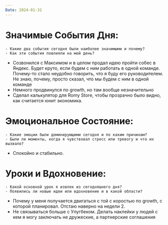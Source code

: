 ```yaml
---
Date: 2024-01-31
---
```



# **Значимые События Дня:**
```
- Какие два события сегодня были наиболее значимыми и почему?
- Как эти события повлияли на мой день?
```

- Созвонился с Максимом и в целом продал идею пройти собес в Яндекс. Будет круто, если будем с ним работать в одной команде. Почему-то стало неудобно говорить, что я буду его руководителем. Не знаю, почему, просто сказал, что мы будем с ним в одной команде
- Немного продвинулся по growth, но там вообще незначительно
- Сделал калькулятор для Romy Store, чтобы прозрачно было видно, как считается юнит экономика. 

#  **Эмоциональное Состояние:**
```
- Какие эмоции были доминирующими сегодня и по каким причинам?
- Были ли моменты, когда я чувствовал стресс или тревогу и что их вызвало?
```

- Спокойно и стабильно. 

# Уроки и Вдохновение:
```
- Какой основной урок я извлек из сегодняшнего дня?
- Появились ли новые идеи или вдохновение и в какой области?
```

- Почему у меня получается двигаться с той с коростью по growth, с которой планировал. Отстаю наверно на недели 2. 
- Не связываться больше с Улугбеком. Делать наклейки у людей с кем я могу заключать не дружеские, а партнерские соглашения


